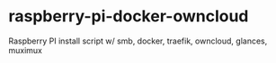 # raspberry-pi-docker-owncloud
 Raspberry PI install script w/ smb, docker, traefik, owncloud, glances, muximux
